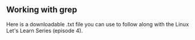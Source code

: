 ## Working with grep

Here is a downloadable .txt file you can use to follow along with the Linux Let's Learn Series (episode 4).

